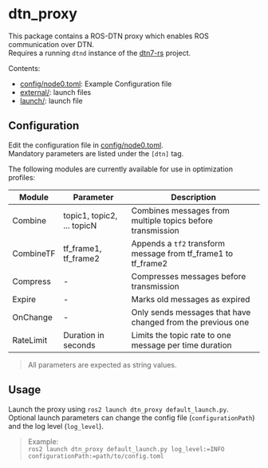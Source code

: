 # dtn_proxy

This package contains a ROS-DTN proxy which enables ROS communication over DTN.  
Requires a running `dtnd` instance of the [dtn7-rs](https://github.com/dtn7/dtn7-rs) project.

Contents:

- [config/node0.toml](config/node0.toml): Example Configuration file
- [external/](external/): launch files
- [launch/](launch/): launch file

## Configuration

Edit the configuration file in [config/node0.toml](config/node0.toml).  
Mandatory parameters are listed under the `[dtn]` tag.

The following modules are currently available for use in optimization profiles:  

| Module    | Parameter                  | Description                                                   |
|-----------|----------------------------|---------------------------------------------------------------|
| Combine   | topic1, topic2, ... topicN | Combines messages from multiple topics before transmission    |
| CombineTF | tf_frame1, tf_frame2       | Appends a `tf2` transform message from tf_frame1 to tf_frame2 |
| Compress  | -                          | Compresses messages before transmission                       |
| Expire    | -                          | Marks old messages as expired                                 |
| OnChange  | -                          | Only sends messages that have changed from the previous one   |
| RateLimit | Duration in seconds        | Limits the topic rate to one message per time duration        |

> All parameters are expected as string values.

## Usage

Launch the proxy using `ros2 launch dtn_proxy default_launch.py`.  
Optional launch parameters can change the config file (`configurationPath`) and the log level (`log_level`).

> Example:  
> `ros2 launch dtn_proxy default_launch.py log_level:=INFO configurationPath:=path/to/config.toml`
